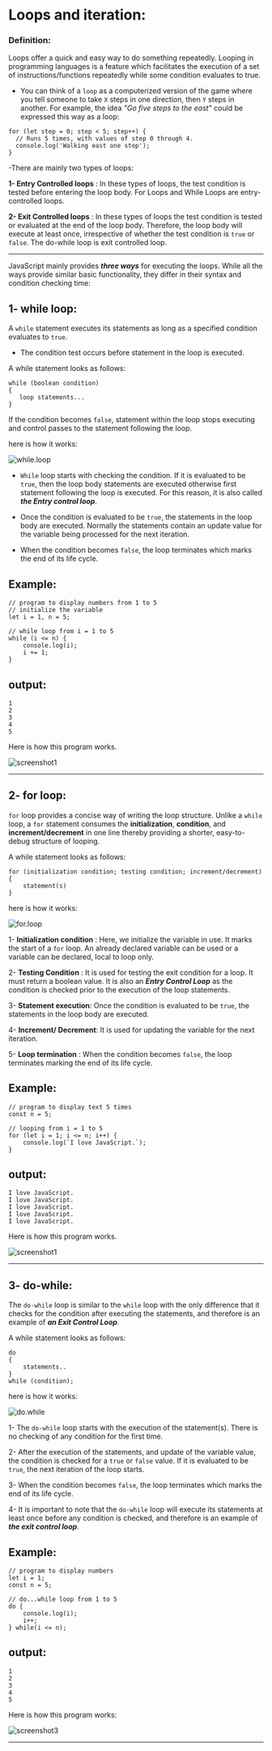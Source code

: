 # Loops and iteration:

### Definition:

Loops offer a quick and easy way to do something repeatedly. Looping in programming languages is a feature which facilitates the execution of a set of instructions/functions repeatedly while some condition evaluates to true.

- You can think of a `loop` as a computerized version of the game where you tell someone to take `X` steps in one direction, then `Y` steps in another. For example, the idea _"Go five steps to the east"_ could be expressed this way as a loop:

```
for (let step = 0; step < 5; step++) {
  // Runs 5 times, with values of step 0 through 4.
  console.log('Walking east one step');
}
```

-There are mainly two types of loops:

**1- Entry Controlled loops** : In these types of loops, the test condition is tested before entering the loop body. For Loops and While Loops are entry-controlled loops.

**2- Exit Controlled loops** : In these types of loops the test condition is tested or evaluated at the end of the loop body. Therefore, the loop body will execute at least once, irrespective of whether the test condition is `true` or `false`. The do-while loop is exit controlled loop.

---

JavaScript mainly provides **_three ways_** for executing the loops. While all the ways provide similar basic functionality, they differ in their syntax and condition checking time:

## 1- while loop:

A `while` statement executes its statements as long as a specified condition evaluates to `true`.

- The condition test occurs before statement in the loop is executed.

A while statement looks as follows:

```
while (boolean condition)
{
   loop statements...
}
```

If the condition becomes `false`, statement within the loop stops executing and control passes to the statement following the loop.

here is how it works:

![while.loop](./images/while.png)

- `While` loop starts with checking the condition. If it is evaluated to be `true`, then the loop body statements are executed otherwise first statement following the loop is executed. For this reason, it is also called **_the Entry control loop_**.

- Once the condition is evaluated to be `true`, the statements in the loop body are executed. Normally the statements contain an update value for the variable being processed for the next iteration.

- When the condition becomes `false`, the loop terminates which marks the end of its life cycle.

## Example:

```
// program to display numbers from 1 to 5
// initialize the variable
let i = 1, n = 5;

// while loop from i = 1 to 5
while (i <= n) {
    console.log(i);
    i += 1;
}
```

## output:

```
1
2
3
4
5
```

Here is how this program works.

![screenshot1](./images/Screenshot2.png)

---

## 2- for loop:

`for` loop provides a concise way of writing the loop structure. Unlike a `while` loop, a `for` statement consumes the **initialization**, **condition**, and **increment/decrement** in one line thereby providing a shorter, easy-to-debug structure of looping.

A while statement looks as follows:

```
for (initialization condition; testing condition; increment/decrement)
{
    statement(s)
}
```

here is how it works:

![for.loop](./images/for.png)

1- **Initialization condition** : Here, we initialize the variable in use. It marks the start of a `for` loop. An already declared variable can be used or a variable can be declared, local to loop only.

2- **Testing Condition** : It is used for testing the exit condition for a loop. It must return a boolean value. It is also an **_Entry Control Loop_** as the condition is checked prior to the execution of the loop statements.

3- **Statement execution**: Once the condition is evaluated to be `true`, the statements in the loop body are executed.

4- **Increment/ Decrement**: It is used for updating the variable for the next iteration.

5- **Loop termination** : When the condition becomes `false`, the loop terminates marking the end of its life cycle.

## Example:

```
// program to display text 5 times
const n = 5;

// looping from i = 1 to 5
for (let i = 1; i <= n; i++) {
    console.log(`I love JavaScript.`);
}
```

## output:

```
I love JavaScript.
I love JavaScript.
I love JavaScript.
I love JavaScript.
I love JavaScript.
```

Here is how this program works.

![screenshot1](./images/Screenshot%201.png)

---

## 3- do-while:

The `do-while` loop is similar to the `while` loop with the only difference that it checks for the condition after executing the statements, and therefore is an example of **_an Exit Control Loop_**.

A while statement looks as follows:

```
do
{
    statements..
}
while (condition);
```

here is how it works:

![do.while](./images/do.while.png)

1- The `do-while` loop starts with the execution of the statement(s). There is no checking of any condition for the first time.

2- After the execution of the statements, and update of the variable value, the condition is checked for a `true` or `false` value. If it is evaluated to be `true`, the next iteration of the loop starts.

3- When the condition becomes `false`, the loop terminates which marks the end of its life cycle.

4- It is important to note that the `do-while` loop will execute its statements at least once before any condition is checked, and therefore is an example of **_the exit control loop_**.

## Example:

```
// program to display numbers
let i = 1;
const n = 5;

// do...while loop from 1 to 5
do {
    console.log(i);
    i++;
} while(i <= n);
```

## output:

```
1
2
3
4
5
```

Here is how this program works:

![screenshot3](./images/Screenshot3.png)

---

